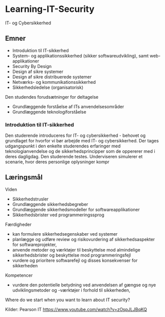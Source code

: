 # Learning-IT-Security

IT- og Cybersikkerhed
## Emner
- Introduktion til IT-sikkerhed
- System- og applikationssikkerhed (sikker softwareudvikling), samt web-applikationer
- Security By Design
- Design af sikre systemer
- Design af sikre distribuerede systemer
- Netværks- og kommunikationssikkerhed
- Sikkerhedsledelse (organisatorisk)

Den studendes forudsætninger for deltagelse
- Grundlæggende forståelse af ITs anvendelsesområder
- Grundlæggende teknologiforståelse

### Introduktion til IT-sikkerhed
Den studerende introduceres for IT- og cybersikkerhed - behovet og grundlaget for hvorfor vi bør arbejde med IT- og cybersikkerhed. Der tages udgangspunkt i den enkelte studerendes erfaringer med teknologianvendelse og de sikkerhedsprincipper som de oppererer med i deres dagligdag.
Den studerende testes. Underviseren simulerer et scenarie, hvor deres personlige oplysninger kompr



## Læringsmål
Viden
- Sikkerhedstrusler
- Grundlæggende sikkerhedsbegreber
- Grundlæggende sikkerhedsmodeller for softwareapplikationer
- Sikkerhedsbrister ved programmeringssprog

Færdigheder
- kan formulere sikkerhedsegenskaber ved systemer
- planlægge og udføre review og risikovurdering af sikkerhedsaspekter for softwareprojekter,
- anvende metoder og værktøjer til beskyttelse mod almindelige sikkerhedsbrister og beskyttelse mod programmeringsfejl
- vurdere og prioritere softwarefejl og disses konsekvenser for sikkerheden

Kompetencer
- vurdere den potentielle betydning ved anvendelsen af gængse og nye udviklingsmetoder og -værktøjer i forhold til sikkerheden,


Where do we start when you want to learn about IT security?

Kilder: 
Pearson IT
https://www.youtube.com/watch?v=zOspJLJBqKQ

